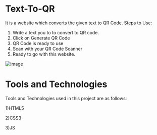 # Text-To-QR
It is a website which converts the given text to QR Code.
Steps to Use:
1) Write a text you to to convert to QR code.
2) Click on Generate QR Code
3) QR Code is ready to use
4) Scan with your QR Code Scanner
5) Ready to go with this website.

![image](https://user-images.githubusercontent.com/69806791/160289121-c678eb3c-42b8-4ed3-8f8b-fdc2794527eb.png)

# Tools and Technologies
Tools and Technologies used in this project are as follows:

1)HTML5

2)CSS3

3)JS

